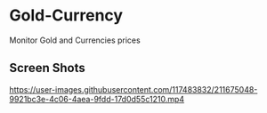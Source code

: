 # Gold-Currency
Monitor Gold and Currencies prices 

## Screen Shots


https://user-images.githubusercontent.com/117483832/211675048-9921bc3e-4c06-4aea-9fdd-17d0d55c1210.mp4



